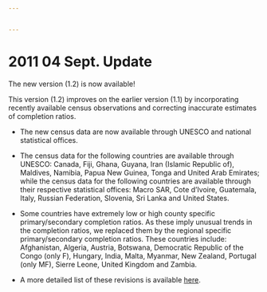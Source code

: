 ```yaml
---


---
```


<h1 id="sept.-update">2011 04 Sept. Update</h1>
<p>The new version (1.2) is now available!</p>
<p>This version (1.2) improves on the earlier version (1.1) by incorporating recently available census observations and correcting inaccurate estimates of completion ratios.</p>
<ul>
<li>
<p>The new census data are now available through UNESCO and national statistical offices.</p>
</li>
<li>
<p>The census data for the following countries are available through UNESCO: Canada, Fiji, Ghana, Guyana, Iran (Islamic Republic of), Maldives, Namibia, Papua New Guinea, Tonga and United Arab Emirates; while the census data for the following countries are available through their respective statistical offices: Macro SAR, Cote d’Ivoire, Guatemala, Italy, Russian Federation, Slovenia, Sri Lanka and United States.</p>
</li>
<li>
<p>Some countries have extremely low or high county specific primary/secondary completion ratios. As these imply unusual trends in the completion ratios, we replaced them by the regional specific primary/secondary completion ratios. These countries include: Afghanistan, Algeria, Austria, Botswana, Democratic Republic of the Congo (only F), Hungary, India, Malta, Myanmar, New Zealand, Portugal (only MF), Sierre Leone, United Kingdom and Zambia.</p>
</li>
<li>
<p>A more detailed list of these revisions is available <a href="http://barrolee.com/BLData/Update_notes_v1.2.pdf">here</a>.</p>
</li>
</ul>

